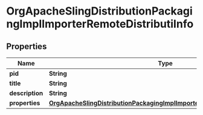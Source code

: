 

# OrgApacheSlingDistributionPackagingImplImporterRemoteDistributiInfo

## Properties

Name | Type | Description | Notes
------------ | ------------- | ------------- | -------------
**pid** | **String** |  |  [optional]
**title** | **String** |  |  [optional]
**description** | **String** |  |  [optional]
**properties** | [**OrgApacheSlingDistributionPackagingImplImporterRemoteDistributiProperties**](OrgApacheSlingDistributionPackagingImplImporterRemoteDistributiProperties.md) |  |  [optional]



